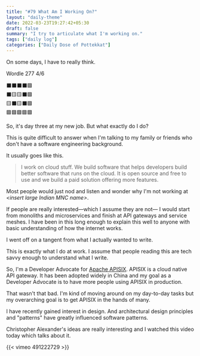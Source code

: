 ```yaml
---
title: "#79 What Am I Working On?"
layout: "daily-theme"
date: 2022-03-23T19:27:42+05:30
draft: false
summary: "I try to articulate what I'm working on."
tags: ["daily log"]
categories: ["Daily Dose of Pottekkat"]
---
```


On some days, I have to really think.

Wordle 277 4/6

⬛⬛⬛⬛🟩\
⬛🟨🟨⬛🟩\
🟨⬛🟨⬛🟩\
🟩🟩🟩🟩🟩

So, it's day three at my new job. But what exactly do I do?

This is quite difficult to answer when I'm talking to my family or friends who don't have a software engineering background.

It usually goes like this.

> I work on cloud stuff. We build software that helps developers build better software that runs on the cloud. It is open source and free to use and we build a paid solution offering more features.

Most people would just nod and listen and wonder why I'm not working at _\<insert large Indian MNC name\>_.

If people are really interested—which I assume they are not— I would start from monoliths and microservices and finish at API gateways and service meshes. I have been in this long enough to explain this well to anyone with basic understanding of how the internet works.

I went off on a tangent from what I actually wanted to write.

This is exactly what I do at work. I assume that people reading this are tech savvy enough to understand what I write.

So, I'm a Developer Advocate for [Apache APISIX](https://apisix.apache.org/). APISIX is a cloud native API gateway. It has been adopted widely in China and my goal as a Developer Advocate is to have more people using APISIX in production.

That wasn't that bad. I'm kind of moving around on my day-to-day tasks but my overarching goal is to get APISIX in the hands of many.

I have recently gained interest in design. And architectural design principles and "patterns" have greatly influenced software patterns.

Christopher Alexander's ideas are really interesting and I watched this video today which talks about it.

{{< vimeo 491222729 >}}

